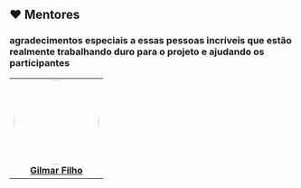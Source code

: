 
 ## ❤️ Mentores
 ### agradecimentos especiais a essas pessoas incríveis que estão realmente trabalhando duro para o projeto e ajudando os participantes
<table>
    <tr>
        <td align="center">
            <a href="https://github.com/gilmarfilho2003">
            <img src="https://avatars.githubusercontent.com/u/89646761?v=4" width="150px;" alt="" style="border-radius:50%"/>                 <br />
            <b>Gilmar Filho</b>
